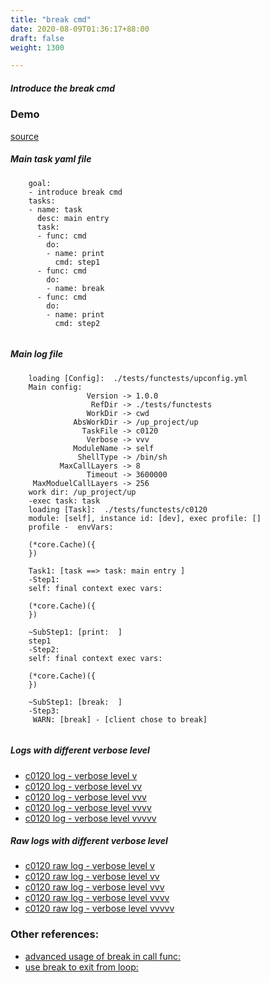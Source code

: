 ```yaml
---
title: "break cmd"
date: 2020-08-09T01:36:17+88:00
draft: false
weight: 1300

---
```


##### Introduce the break cmd


### Demo








[source](https://github.com/upcmd/up/blob/master/tests/functests/c0120.yml)

##### Main task yaml file
```
    goal:
    - introduce break cmd
    tasks:
    - name: task
      desc: main entry
      task:
      - func: cmd
        do:
        - name: print
          cmd: step1
      - func: cmd
        do:
        - name: break
      - func: cmd
        do:
        - name: print
          cmd: step2
    
```
##### Main log file
```
    loading [Config]:  ./tests/functests/upconfig.yml
    Main config:
                 Version -> 1.0.0
                  RefDir -> ./tests/functests
                 WorkDir -> cwd
              AbsWorkDir -> /up_project/up
                TaskFile -> c0120
                 Verbose -> vvv
              ModuleName -> self
               ShellType -> /bin/sh
           MaxCallLayers -> 8
                 Timeout -> 3600000
     MaxModuelCallLayers -> 256
    work dir: /up_project/up
    -exec task: task
    loading [Task]:  ./tests/functests/c0120
    module: [self], instance id: [dev], exec profile: []
    profile -  envVars:
    
    (*core.Cache)({
    })
    
    Task1: [task ==> task: main entry ]
    -Step1:
    self: final context exec vars:
    
    (*core.Cache)({
    })
    
    ~SubStep1: [print:  ]
    step1
    -Step2:
    self: final context exec vars:
    
    (*core.Cache)({
    })
    
    ~SubStep1: [break:  ]
    -Step3:
     WARN: [break] - [client chose to break]
    
```


##### Logs with different verbose level
* [c0120 log - verbose level v](../../logs/c0120_v)
* [c0120 log - verbose level vv](../../logs/c0120_vv)
* [c0120 log - verbose level vvv](../../logs/c0120_vvvv)
* [c0120 log - verbose level vvvv](../../logs/c0120_vvvv)
* [c0120 log - verbose level vvvvv](../../logs/c0120_vvvvv)

##### Raw logs with different verbose level
* [c0120 raw log - verbose level v](../../reflogs/c0120_v.log)
* [c0120 raw log - verbose level vv](../../reflogs/c0120_vv.log)
* [c0120 raw log - verbose level vvv](../../reflogs/c0120_vvv.log)
* [c0120 raw log - verbose level vvvv](../../reflogs/c0120_vvvv.log)
* [c0120 raw log - verbose level vvvvv](../../reflogs/c0120_vvvvv.log)








### Other references:
* [advanced usage of break in call func:](../../flow-controll/c0121)
* [use break to exit from loop:](../../loop/f0125)
